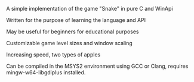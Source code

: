 A simple implementation of the game "Snake" in pure C and WinApi

Written for the purpose of learning the language and API

May be useful for beginners for educational purposes

Customizable game level sizes and window scaling

Increasing speed, two types of apples

Can be compiled in the MSYS2 environment using GCC or Clang, requires mingw-w64-libgdiplus installed.
